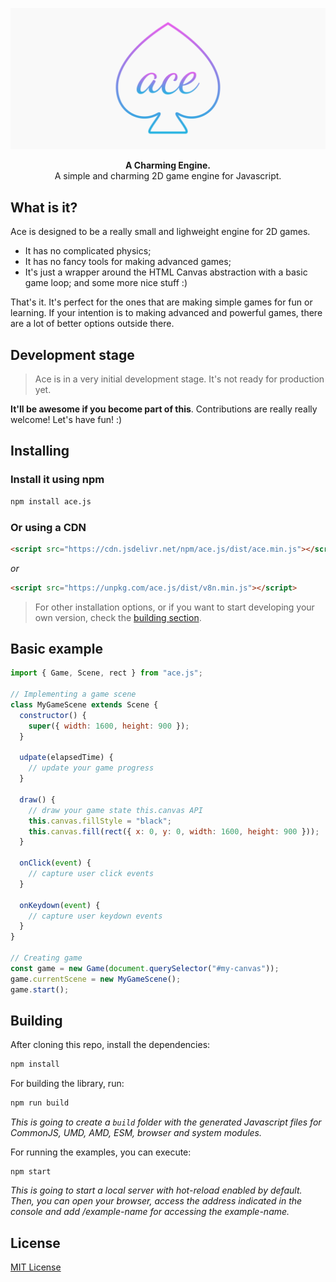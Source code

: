 <p align="center">
  <a href="./docs/ace.svg"><img src="./docs/ace.svg" alt="Ace" width="882"></a>
</p>

<p align="center">
  <b>A Charming Engine.</b><br/>
  A simple and charming 2D game engine for Javascript.
</p>

## What is it?

Ace is designed to be a really small and lighweight engine for 2D games.

- It has no complicated physics;
- It has no fancy tools for making advanced games;
- It's just a wrapper around the HTML Canvas abstraction with a basic game loop; and some more nice stuff :)

That's it. It's perfect for the ones that are making simple games for fun or learning. If your intention is to making advanced and powerful games, there are a lot of better options outside there.

## Development stage

> Ace is in a very initial development stage. It's not ready for production yet.

**It'll be awesome if you become part of this**. Contributions are really really welcome! Let's have fun! :)

## Installing

### Install it using npm

```sh
npm install ace.js
```

### Or using a CDN

```html
<script src="https://cdn.jsdelivr.net/npm/ace.js/dist/ace.min.js"></script>
```

_or_

```html
<script src="https://unpkg.com/ace.js/dist/v8n.min.js"></script>
```

> For other installation options, or if you want to start developing your own version, check the [building section](#building).

## Basic example

```js
import { Game, Scene, rect } from "ace.js";

// Implementing a game scene
class MyGameScene extends Scene {
  constructor() {
    super({ width: 1600, height: 900 });
  }
  
  udpate(elapsedTime) {
    // update your game progress
  }
  
  draw() {
    // draw your game state this.canvas API
    this.canvas.fillStyle = "black";
    this.canvas.fill(rect({ x: 0, y: 0, width: 1600, height: 900 }));
  }
  
  onClick(event) {
    // capture user click events
  }
  
  onKeydown(event) {
    // capture user keydown events
  }
}

// Creating game
const game = new Game(document.querySelector("#my-canvas"));
game.currentScene = new MyGameScene();
game.start();
```

## Building

After cloning this repo, install the dependencies:

```bash
npm install
```

For building the library, run:

```bash
npm run build
```

_This is going to create a `build` folder with the generated Javascript files for CommonJS, UMD, AMD, ESM, browser and system modules._

For running the examples, you can execute:

```
npm start
```

_This is going to start a local server with hot-reload enabled by default. Then, you can open your browser, access the address indicated in the console and add /example-name for accessing the example-name._

## License

[MIT License](https://opensource.org/licenses/MIT)

